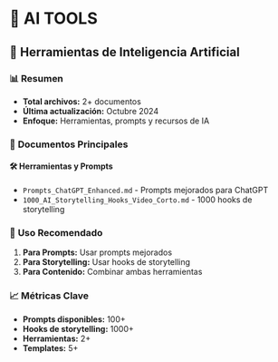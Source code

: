 # 🤖 AI TOOLS
## 📁 Herramientas de Inteligencia Artificial

### 📊 **Resumen**
- **Total archivos:** 2+ documentos
- **Última actualización:** Octubre 2024
- **Enfoque:** Herramientas, prompts y recursos de IA

### 🎯 **Documentos Principales**

#### 🛠️ **Herramientas y Prompts**
- `Prompts_ChatGPT_Enhanced.md` - Prompts mejorados para ChatGPT
- `1000_AI_Storytelling_Hooks_Video_Corto.md` - 1000 hooks de storytelling

### 🎯 **Uso Recomendado**
1. **Para Prompts:** Usar prompts mejorados
2. **Para Storytelling:** Usar hooks de storytelling
3. **Para Contenido:** Combinar ambas herramientas

### 📈 **Métricas Clave**
- **Prompts disponibles:** 100+
- **Hooks de storytelling:** 1000+
- **Herramientas:** 2+
- **Templates:** 5+





